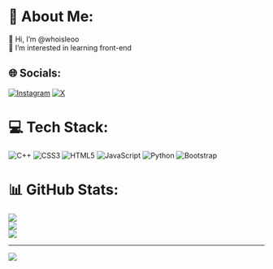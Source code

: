 # 💫 About Me:
👋 Hi, I’m @whoisleoo<br> 🔭 I’m interested in learning front-end<br> 


## 🌐 Socials:
[![Instagram](https://img.shields.io/badge/Instagram-%23E4405F.svg?logo=Instagram&logoColor=white)](https://instagram.com/leomtr_) [![X](https://img.shields.io/badge/X-black.svg?logo=X&logoColor=white)](https://x.com/leo.marconato) 

# 💻 Tech Stack:
![C++](https://img.shields.io/badge/c++-%2300599C.svg?style=for-the-badge&logo=c%2B%2B&logoColor=white) ![CSS3](https://img.shields.io/badge/css3-%231572B6.svg?style=for-the-badge&logo=css3&logoColor=white) ![HTML5](https://img.shields.io/badge/html5-%23E34F26.svg?style=for-the-badge&logo=html5&logoColor=white) ![JavaScript](https://img.shields.io/badge/javascript-%23323330.svg?style=for-the-badge&logo=javascript&logoColor=%23F7DF1E) ![Python](https://img.shields.io/badge/python-3670A0?style=for-the-badge&logo=python&logoColor=ffdd54) ![Bootstrap](https://img.shields.io/badge/bootstrap-%238511FA.svg?style=for-the-badge&logo=bootstrap&logoColor=white)
# 📊 GitHub Stats:
![](https://github-readme-stats.vercel.app/api?username=whoisleoo&theme=dark&hide_border=false&include_all_commits=false&count_private=false)<br/>
![](https://github-readme-streak-stats.herokuapp.com/?user=whoisleoo&theme=dark&hide_border=false)<br/>
![](https://github-readme-stats.vercel.app/api/top-langs/?username=whoisleoo&theme=dark&hide_border=false&include_all_commits=false&count_private=false&layout=compact)

---
[![](https://visitcount.itsvg.in/api?id=whoisleoo&icon=0&color=0)](https://visitcount.itsvg.in)

<!-- Proudly created with GPRM ( https://gprm.itsvg.in ) -->
